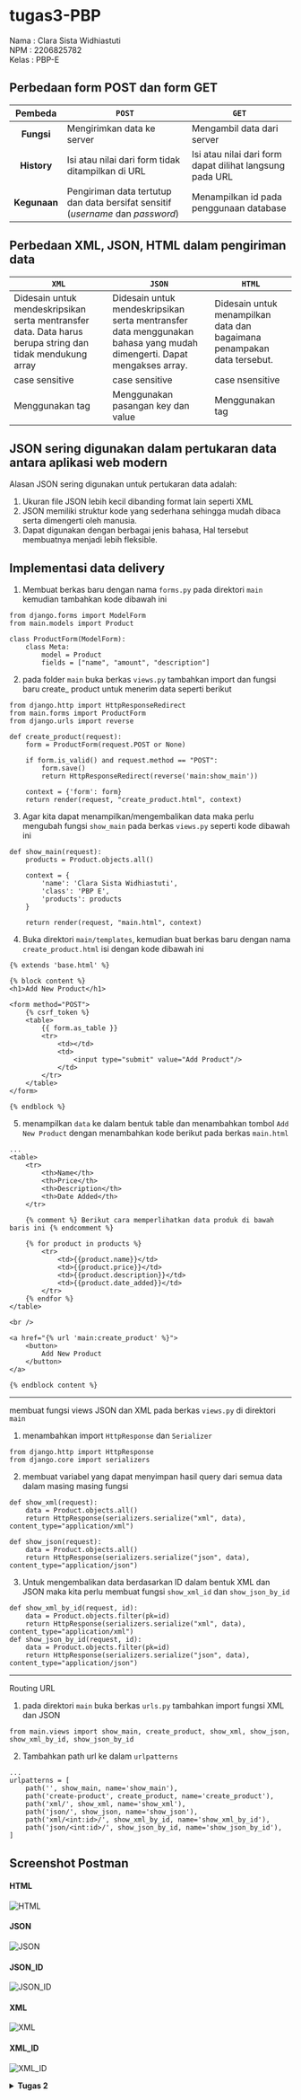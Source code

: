 # tugas3-PBP 
Nama  : Clara Sista Widhiastuti <br/>
NPM   : 2206825782 <br/>
Kelas : PBP-E <br/>

## Perbedaan form POST dan form GET

| **Pembeda** | ```POST``` | ```GET``` |
|:--:|--|--|
|**Fungsi**|Mengirimkan data ke server|Mengambil data dari server|
|**History**|Isi atau nilai dari form tidak ditampilkan di URL|Isi atau nilai dari form dapat dilihat langsung pada URL
|**Kegunaan**|Pengiriman data tertutup dan data bersifat sensitif (*username* dan *password*)|Menampilkan id pada penggunaan database

## Perbedaan XML, JSON, HTML dalam pengiriman data
| ```XML``` | ```JSON``` |```HTML```
|--|--|--|
|Didesain untuk mendeskripsikan serta mentransfer data. Data harus berupa string dan tidak mendukung array|Didesain untuk mendeskripsikan serta mentransfer data menggunakan bahasa yang mudah dimengerti. Dapat mengakses array.|Didesain untuk menampilkan data dan bagaimana penampakan data tersebut.|
|case sensitive|case sensitive|case nsensitive
|Menggunakan tag|Menggunakan pasangan key dan value|Menggunakan tag|

## JSON sering digunakan dalam pertukaran data antara aplikasi web modern
Alasan JSON sering digunakan untuk pertukaran data adalah:
1.  Ukuran file JSON lebih kecil dibanding format lain seperti XML
2. JSON memiliki struktur kode yang sederhana sehingga mudah dibaca serta dimengerti oleh manusia.
3. Dapat digunakan dengan berbagai jenis bahasa, Hal tersebut membuatnya menjadi lebih fleksible. 

## Implementasi data delivery
1. Membuat berkas baru dengan nama ```forms.py``` pada direktori ```main``` kemudian tambahkan kode dibawah ini
```
from django.forms import ModelForm
from main.models import Product

class ProductForm(ModelForm):
    class Meta:
        model = Product
        fields = ["name", "amount", "description"]
```
2. pada folder ```main``` buka berkas ```views.py``` tambahkan import dan fungsi baru create_ product untuk menerim data seperti berikut
```
from django.http import HttpResponseRedirect
from main.forms import ProductForm
from django.urls import reverse
```
```
def create_product(request):
    form = ProductForm(request.POST or None)

    if form.is_valid() and request.method == "POST":
        form.save()
        return HttpResponseRedirect(reverse('main:show_main'))

    context = {'form': form}
    return render(request, "create_product.html", context)
```
3. Agar kita dapat menampilkan/mengembalikan data maka perlu mengubah fungsi ```show_main``` pada berkas ```views.py``` seperti kode dibawah ini
```
def show_main(request):
    products = Product.objects.all()

    context = {
        'name': 'Clara Sista Widhiastuti', 
        'class': 'PBP E', 
        'products': products
    }

    return render(request, "main.html", context)
```
4. Buka direktori ```main/templates```, kemudian buat berkas baru dengan nama ```create_product.html``` isi dengan kode dibawah ini
```
{% extends 'base.html' %} 

{% block content %}
<h1>Add New Product</h1>

<form method="POST">
    {% csrf_token %}
    <table>
        {{ form.as_table }}
        <tr>
            <td></td>
            <td>
                <input type="submit" value="Add Product"/>
            </td>
        </tr>
    </table>
</form>

{% endblock %}
```
5. menampilkan ```data``` ke dalam bentuk table dan menambahkan tombol ```Add New Product``` dengan menambahkan kode berikut pada berkas ```main.html```
```
...
<table>
    <tr>
        <th>Name</th>
        <th>Price</th>
        <th>Description</th>
        <th>Date Added</th>
    </tr>

    {% comment %} Berikut cara memperlihatkan data produk di bawah baris ini {% endcomment %}

    {% for product in products %}
        <tr>
            <td>{{product.name}}</td>
            <td>{{product.price}}</td>
            <td>{{product.description}}</td>
            <td>{{product.date_added}}</td>
        </tr>
    {% endfor %}
</table>

<br />

<a href="{% url 'main:create_product' %}">
    <button>
        Add New Product
    </button>
</a>

{% endblock content %}
```
---
membuat fungsi views JSON dan XML pada berkas ```views.py``` di direktori ```main```
1. menambahkan import ```HttpResponse``` dan ```Serializer```
```
from django.http import HttpResponse
from django.core import serializers
```
2. membuat variabel yang dapat menyimpan hasil query dari semua data dalam masing masing fungsi 
```
def show_xml(request):
    data = Product.objects.all()
    return HttpResponse(serializers.serialize("xml", data), content_type="application/xml")

def show_json(request):
    data = Product.objects.all()
    return HttpResponse(serializers.serialize("json", data), content_type="application/json")
```
3. Untuk mengembalikan data berdasarkan ID dalam bentuk XML dan JSON maka kita perlu membuat fungsi ```show_xml_id``` dan ```show_json_by_id```
```
def show_xml_by_id(request, id):
    data = Product.objects.filter(pk=id)
    return HttpResponse(serializers.serialize("xml", data), content_type="application/xml")
def show_json_by_id(request, id):
    data = Product.objects.filter(pk=id)
    return HttpResponse(serializers.serialize("json", data), content_type="application/json")
```
---
Routing URL
1. pada direktori ```main``` buka berkas ```urls.py``` tambahkan import fungsi XML dan JSON
```
from main.views import show_main, create_product, show_xml, show_json, show_xml_by_id, show_json_by_id 
```
2. Tambahkan path url ke dalam ```urlpatterns```
```
...
urlpatterns = [
    path('', show_main, name='show_main'),
    path('create-product', create_product, name='create_product'),
    path('xml/', show_xml, name='show_xml'),
    path('json/', show_json, name='show_json'), 
    path('xml/<int:id>/', show_xml_by_id, name='show_xml_by_id'),
    path('json/<int:id>/', show_json_by_id, name='show_json_by_id'),
]
```
## Screenshot Postman
#### HTML
![HTML](image/html.png)
#### JSON
![JSON](image/json.png)
#### JSON_ID
![JSON_ID](image/json_id.png)
#### XML
![XML](image/xml.png)
#### XML_ID
![XML_ID](image/xml_id.png)

<details>
<summary> <b> Tugas 2 </b> </summary>
## Proses pembuatan app django
1. Membuat Direktori Repository<br/>
   Membuat direktori baru yaitu **tugas_PBP**, kemudian pada github membuat repository baru yang judulnya sama dengan direktori
   
2. Mengaktifkan virtual evironment<br/>
   Pengaktifan virtual evironment dilakukan agar package yang digunakan tetap terisolasi sehingga bertabarakan dengan pengaturan lainnya. <br/> Kita perlu membuat virtual         environment dengan menjalankan perintah ```python -m venv env```,<br/>kemudian diaktifkan dengan menjalankan perintah ```env\Scripts\activate.bat```. Menambahkan modul yang yang diperlukan pada file ```requirenments.txt```<br/> kemudian menjalankan perintah ```pip install -r requirements.txt```

3. Membuat proyek django<br/>
   buat proyek djago dengan menjalankan perintah ```django-admin startproject tugas_PBP .```<br/> Tambahkan ```*``` pada ```ALLOWED_HOST``` di ```settings.py``` digunakan agar semua host dapat mengakses sehingga aplikasi dapat diakses luas.<br/> Pada windows untuk menjalankan server django dapat menggunakan python ```manage.py runserver```<br/>

4. Mengunggah proyek ke github<br/>
   membuat direktori menjadi repositori git, dengan cara menjalankan perintah ```git init```, kemudian ```git branch -M main```, dan ```git remote add origin https://github.com/claraa26/tugas-PBP.git```<br/>
   menambahkan file ```.gitignore```<br/>
   jangan lupa melakukan ```add```, ```commit```, dan ```push```

5. Membuat aplikasi (main) <br/>
   untuk membuat aplikasi maka perlu menjalankan perintah ```python manage.py startapp main```<br/>
   mendaftarkan aplikasi (main) pada proyek, dengan menambahkan aplikasi pada bagian ```INSTALLED_APPS``` di file ```settings.py```<br/>

6. Membuat templates dasar <br/>
   Membuat file main.html pada direktori templates yang berada di dalam direktori aplikasi (main) yang berisi
   ```
   <h1>Bimble-Online Page</h1>
   
   <h5>Name: </h5>
   <p>{{ name }}</p>
   <h5>Class: </h5>
   <p>{{ class }}</p>
   <h5>Slot Available: </h5>
   <p>{{ slot available }}</p>
   <h5>Description: </h5>
   <p>{{ description }}</p>
   ```
   Membuat ```models.py``` kemudian melakukan migrasi. Hal tersebut merupakan cara django melacak perubahan pada model basis data. 
   untuk dapat membuat migrasi model perlu dijalankan perintah ```python manage.py makemigrations```<br/>
   Kemudian menerapkan migrasi model dengan perintah ```python manage.py migrate```

7. Membuat fungsi view (show_main)<br/>
   Dilakukan perintah ```from django.shortcuts import render``` agar yang berada pada file template ```main.html``` dapat terhubuh pada view.<br/>
   Menambahkan fungsi show main dengan context yang ingin ditampilkan
```
from django.shortcuts import render

def show_main(request):
    context = {
        'name': 'Clara',
        'class': 'math',
        'slot available': '15',
        'description': 'math class available for 15 person'

    }

    return render(request, "main.html", context)
```

8. Konfigurasi routing urls<br/>
   file urls.py pada main berisi
   ```
   from django.urls import path
   from main.views import show_main

   app_name = 'main'

   urlpatterns = [
      path('', show_main, name='show_main'),
   ]
   ```
   show main diambil dari modul main.views yang mana merupakan tampilan ketika urls diakses<br/>
   menghubungkan urls.py proyek dengan main dengan menambahkan
```
   urlpatterns = [
    ...
    path('main/', include('main.urls')),
    ...
]
```
  jalankan proyek django dengan perintah ```python manage.py runserver```

## Bagan Request Client
![BAGAN](https://github.com/claraa26/tugas-PBP/blob/master/bagan_request_client%20(1).png)

## Penggunaan Virtual Environment Pada Django
Pada djanggo penggunaan virtual environment sangatlah berguna, karena pengguna dapat menggunakan django dengan dependencies tertentu secara lokal tanpa mempengaruhi instalasi globalnya. Selain itu, dalam jangka panjang penggunaan virtual environment dapat mepermudah pengembangan apliaksi web django. Tentu saja kita dapat menggunkan django tanpa virtual environment, namun hal tersebut tidak dianjurkan karena dapat menyebabkan masalah pada package dan dependencies

## Perbedaan MVC, MVT, MVVM
### MVC (Model-View-Controller)
  Model berisikan data serta logika (database)<br/>
  View berguna untuk menangani tampilan <br/>
  Controler menghubungkan antara model dan view <br/>
### MVT (Model-View-Template)
  Model merupakan komponen yang bertanggungjawab dalam mengatur dan mengola data aplikasi<br/>
  View komponen yang menangani logika presentasi dalam konsep MVT<br/>
  Template merupakan komponen yang berfungsi untuk mengatur tampilan pengguna<br/>
### MVVM (Model-View-ViewModel)
  Model berisi data dan logika bisnis<br/>
  View menangani tampilan<br/>
  ViewModel merupakan penghubung antara model dan view<br/>
Perbedaan dari ketinganya adalah bagaimana cara menghubungkan antar komponen. Pada MVC, controller berperan sebagai penghubung model dan view. Pada MVT, template berperan sebagai penghubung model dan view. Sedangkan pada MVVM, ViewModel yang berperan sebagai penghubung antara model dan view.

